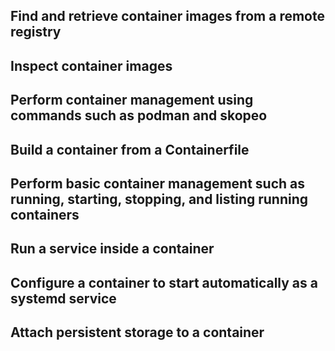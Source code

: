 ## Find and retrieve container images from a remote registry
## Inspect container images
## Perform container management using commands such as podman and skopeo
## Build a container from a Containerfile
## Perform basic container management such as running, starting, stopping, and listing running containers
## Run a service inside a container
## Configure a container to start automatically as a systemd service
## Attach persistent storage to a container